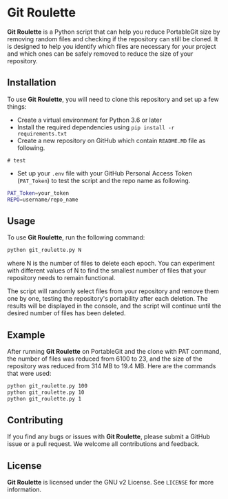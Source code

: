 
# **Git Roulette**

**Git Roulette** is a Python script that can help you reduce PortableGit size by removing random files and checking if the repository can still be cloned. It is designed to help you identify which files are necessary for your project and which ones can be safely removed to reduce the size of your repository.

## Installation

To use **Git Roulette**, you will need to clone this repository and set up a few things:

- Create a virtual environment for Python 3.6 or later
- Install the required dependencies using ``pip install -r requirements.txt``
- Create a new repository on GitHub which contain ``README.MD`` file as following.

```MD
# test
```

- Set up your ``.env`` file with your GitHub Personal Access Token (``PAT_Token``) to test the script and the repo name as following.

```bash
PAT_Token=your_token
REPO=username/repo_name
```

## Usage

To use **Git Roulette**, run the following command:

```bash
python git_roulette.py N
```

where N is the number of files to delete each epoch. You can experiment with different values of N to find the smallest number of files that your repository needs to remain functional.

The script will randomly select files from your repository and remove them one by one, testing the repository's portability after each deletion. The results will be displayed in the console, and the script will continue until the desired number of files has been deleted.

## Example

After running **Git Roulette** on PortableGit and the clone with PAT command, the number of files was reduced from 6100 to 23, and the size of the repository was reduced from 314 MB to 19.4 MB. Here are the commands that were used:

```bash
python git_roulette.py 100
python git_roulette.py 10
python git_roulette.py 1
```

## Contributing

If you find any bugs or issues with **Git Roulette**, please submit a GitHub issue or a pull request. We welcome all contributions and feedback.

## License

**Git Roulette** is licensed under the GNU v2 License. See ``LICENSE`` for more information.
